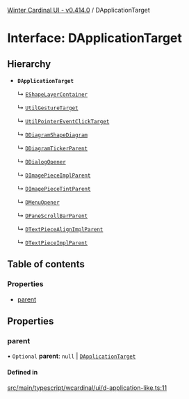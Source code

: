 [Winter Cardinal UI - v0.414.0](../index.md) / DApplicationTarget

# Interface: DApplicationTarget

## Hierarchy

- **`DApplicationTarget`**

  ↳ [`EShapeLayerContainer`](EShapeLayerContainer.md)

  ↳ [`UtilGestureTarget`](UtilGestureTarget.md)

  ↳ [`UtilPointerEventClickTarget`](UtilPointerEventClickTarget.md)

  ↳ [`DDiagramShapeDiagram`](DDiagramShapeDiagram.md)

  ↳ [`DDiagramTickerParent`](DDiagramTickerParent.md)

  ↳ [`DDialogOpener`](DDialogOpener.md)

  ↳ [`DImagePieceImplParent`](DImagePieceImplParent.md)

  ↳ [`DImagePieceTintParent`](DImagePieceTintParent.md)

  ↳ [`DMenuOpener`](DMenuOpener.md)

  ↳ [`DPaneScrollBarParent`](DPaneScrollBarParent.md)

  ↳ [`DTextPieceAlignImplParent`](DTextPieceAlignImplParent.md)

  ↳ [`DTextPieceImplParent`](DTextPieceImplParent.md)

## Table of contents

### Properties

- [parent](DApplicationTarget.md#parent)

## Properties

### parent

• `Optional` **parent**: ``null`` \| [`DApplicationTarget`](DApplicationTarget.md)

#### Defined in

[src/main/typescript/wcardinal/ui/d-application-like.ts:11](https://github.com/winter-cardinal/winter-cardinal-ui/blob/v0.414.0/src/main/typescript/wcardinal/ui/d-application-like.ts#L11)
